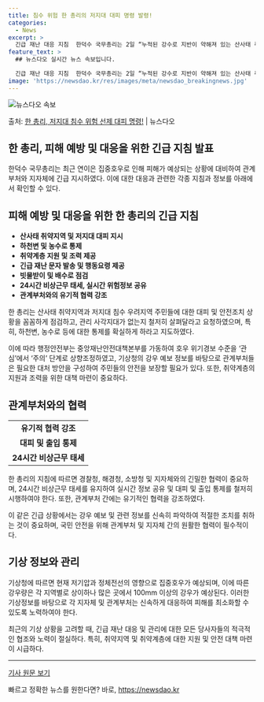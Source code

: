 ```yaml
---
title: 침수 위험 한 총리의 저지대 대피 명령 발령!
categories:
  - News
excerpt: >
  긴급 재난 대응 지침  한덕수 국무총리는 2일 “누적된 강수로 지반이 약해져 있는 산사태 취약지역은 물론, …
feature_text: >
  ## 뉴스다오 실시간 뉴스 속보입니다.

  긴급 재난 대응 지침  한덕수 국무총리는 2일 “누적된 강수로 지반이 약해져 있는 산사태 취약지역은 물론, …
image: 'https://newsdao.kr/res/images/meta/newsdao_breakingnews.jpg'
---
```


![뉴스다오 속보](https://newsdao.kr/res/images/meta/newsdao_breakingnews.jpg)

<p>출처: <a href="https://newsdao.kr/4546" rel="dofollow">한 총리, 저지대 침수 위험 선제 대피 명령!</a> | 뉴스다오</p>

<h2>한 총리, 피해 예방 및 대응을 위한 긴급 지침 발표</h2>

<p data-ke-size="size16">한덕수 국무총리는 최근 연이은 집중호우로 인해 피해가 예상되는 상황에 대비하여 관계부처와 지자체에 긴급 지시하였다. 이에 대한 대응과 관련한 각종 지침과 정보를 아래에서 확인할 수 있다.</p>

<h2 data-ke-size="size26">피해 예방 및 대응을 위한 한 총리의 긴급 지침</h2>

<ul>
  <li><b>산사태 취약지역 및 저지대 대피 지시</b></li>
  <li><b>하천변 및 농수로 통제</b></li>
  <li><b>취약계층 지원 및 조력 제공</b></li>
  <li><b>긴급 재난 문자 발송 및 행동요령 제공</b></li>
  <li><b>빗물받이 및 배수로 점검</b></li>
  <li><b>24시간 비상근무 태세, 실시간 위험정보 공유</b></li>
  <li><b>관계부처와의 유기적 협력 강조</b></li>
</ul>

<p data-ke-size="size16">한 총리는 산사태 취약지역과 저지대 침수 우려지역 주민들에 대한 대피 및 안전조치 상황을 꼼꼼하게 점검하고, 관리 사각지대가 없는지 철저히 살펴달라고 요청하였으며, 특히, 하천변, 농수로 등에 대한 통제를 확실하게 하라고 지도하였다.</p>

<p data-ke-size="size16">이에 따라 행정안전부는 중앙재난안전대책본부를 가동하여 호우 위기경보 수준을 ‘관심’에서 ‘주의’ 단계로 상향조정하였고, 기상청의 강우 예보 정보를 바탕으로 관계부처들은 필요한 대처 방안을 구성하여 주민들의 안전을 보장할 필요가 있다. 또한, 취약계층의 지원과 조력을 위한 대책 마련이 중요하다.</p>

<h2 data-ke-size="size26">관계부처와의 협력</h2>

<table>
  <tr>
    <td style="text-align: center; height: 17px;"><b>유기적 협력 강조</b></td>
  </tr>
  <tr>
    <td style="text-align: center; height: 17px;"><b>대피 및 출입 통제</b></td>
  </tr>
  <tr>
    <td style="text-align: center; height: 17px;"><b>24시간 비상근무 태세</b></td>
  </tr>
</table>

<p data-ke-size="size16">한 총리의 지침에 따르면 경찰청, 해경청, 소방청 및 지자체와의 긴밀한 협력이 중요하며, 24시간 비상근무 태세를 유지하여 실시간 정보 공유 및 대피 및 출입 통제를 철저히 시행하여야 한다. 또한, 관계부처 간에는 유기적인 협력을 강조하였다.</p>

<p data-ke-size="size16">이 같은 긴급 상황에서는 강우 예보 및 관련 정보를 신속히 파악하여 적절한 조치를 취하는 것이 중요하며, 국민 안전을 위해 관계부처 및 지자체 간의 원활한 협력이 필수적이다.</p>

<h2 data-ke-size="size26">기상 정보와 관리</h2>

<p data-ke-size="size16">기상청에 따르면 현재 저기압과 정체전선의 영향으로 집중호우가 예상되며, 이에 따른 강우량은 각 지역별로 상이하나 많은 곳에서 100mm 이상의 강우가 예상된다. 이러한 기상정보를 바탕으로 각 지자체 및 관계부처는 신속하게 대응하여 피해를 최소화할 수 있도록 노력하여야 한다.</p>

<p data-ke-size="size16">최근의 기상 상황을 고려할 때, 긴급 재난 대응 및 관리에 대한 모든 당사자들의 적극적인 협조와 노력이 절실하다. 특히, 취약지역 및 취약계층에 대한 지원 및 안전 대책 마련이 시급하다.</p>

<p data-ke-size="size16"></p>

<hr>

<p data-ke-size="size16"><a href="https://newsdao.kr/4546">기사 원문 보기</a></p> 

빠르고 정확한 뉴스를 원한다면? 바로, <a href="https://newsdao.kr" rel="dofollow">https://newsdao.kr</a>


    
